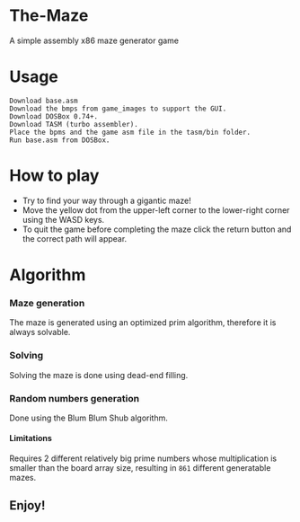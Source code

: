 # The-Maze
A simple assembly x86 maze generator game

# Usage
    
    Download base.asm
    Download the bmps from game_images to support the GUI.
    Download DOSBox 0.74+.
    Download TASM (turbo assembler).
    Place the bpms and the game asm file in the tasm/bin folder.
    Run base.asm from DOSBox.
    
# How to play
    
  - Try to find your way through a gigantic maze!
  - Move the yellow dot from the upper-left corner to the lower-right corner using the WASD keys.
  - To quit the game before completing the maze click the return button and the correct path will appear.

# Algorithm

### Maze generation

The maze is generated using an optimized prim algorithm, therefore it is always solvable.

### Solving 

Solving the maze is done using dead-end filling.

### Random numbers generation

Done using the Blum Blum Shub algorithm.

  #### Limitations

  Requires 2 different relatively big prime numbers whose multiplication is smaller than the board array size, resulting in ```861``` different generatable mazes.
  
  
  
  
## Enjoy!
